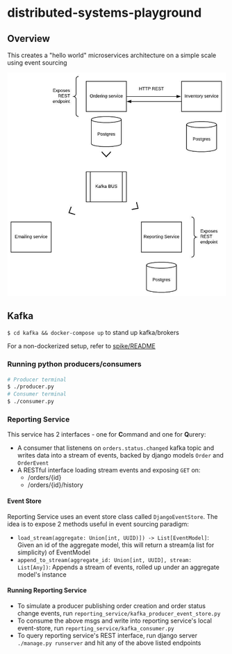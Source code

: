 # distributed-systems-playground
## Overview
This creates a "hello world" microservices architecture on a simple scale using event sourcing

![Architecture](event_sourcing_playgound_arch.jpeg)

## Kafka
`$ cd kafka && docker-compose up` to stand up kafka/brokers

For a non-dockerized setup, refer to [spike/README](./spike/README.md)

### Running python producers/consumers
```bash
# Producer terminal
$ ./producer.py
# Consumer terminal
$ ./consumer.py
```  

### Reporting Service
This service has 2 interfaces - one for **C**ommand and one for **Q**urery:
* A consumer that listenens on `orders.status.changed` kafka topic and writes data into a stream
of events, backed by django models `Order` and `OrderEvent` 
* A RESTful interface loading stream events and exposing `GET` on:
    * /orders/{id}
    * /orders/{id}/history

#### Event Store
Reporting Service uses an event store class called `DjangoEventStore`. The idea is to expose
2 methods useful in event sourcing paradigm:
* `load_stream(aggregate: Union[int, UUID)]) -> List[EventModel]`: Given an id of the
aggregate model, this will return a stream(a list for simplicity) of EventModel
* `append_to_stream(aggregate_id: Union[int, UUID], stream: List[Any])`: Appends a stream of 
events, rolled up under an aggregate model's instance 

#### Running Reporting Service
* To simulate a producer publishing order creation and order status change events, run
`reporting_service/kafka_producer_event_store.py`
* To consume the above msgs and write into reporting service's local event-store, run
`reporting_service/kafka_consumer.py`
* To query reporting service's REST interface, run django server
`./manage.py runserver` and hit any of the above listed endpoints
